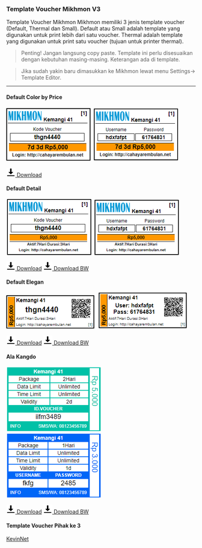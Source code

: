 ### Template Voucher Mikhmon V3

Template Voucher Mikhmon
Mikhmon memiliki 3 jenis template voucher (Default, Thermal dan Small).
Default atau Small adalah template yang digunakan untuk print lebih dari satu voucher.
Thermal adalah template yang digunakan untuk print satu voucher (tujuan untuk printer thermal).


>Penting! Jangan langsung copy paste. Template ini perlu disesuaikan dengan kebutuhan masing-masing. Keterangan ada di template.

>Jika sudah yakin baru dimasukkan ke Mikhmon lewat menu Settings-> Template Editor.

----

#### Default Color by Price

![](./img/voucher/cbp.png) ![](./img/voucher/cbpup.png)

[![](./assets/img/download.png) Download](https://raw.githubusercontent.com/laksa19/laksa19.github.io/master/download/voucher/vdefaultcolorbyprice.txt)

#### Default Detail

![](./img/voucher/detail.png) ![](./img/voucher/detailup.png)

[![](./assets/img/download.png) Download](https://raw.githubusercontent.com/laksa19/laksa19.github.io/master/download/voucher/vdefaultdetail.txt) [![](./assets/img/download.png) Download BW](https://raw.githubusercontent.com/laksa19/laksa19.github.io/master/download/voucher/vdefaultdetailbw.txt)

<div>
	<script async src="//pagead2.googlesyndication.com/pagead/js/adsbygoogle.js"></script>
	<!-- ads3 -->
	<ins class="adsbygoogle" style="display:block" data-ad-client="ca-pub-1716315177239884" data-ad-slot="4095402072"
	 data-ad-format="auto" data-full-width-responsive="true"></ins>
	<script>
		(adsbygoogle = window.adsbygoogle || []).push({});
	</script>
</div>

#### Default Elegan

![](./img/voucher/eleganqr.png) ![](./img/voucher/eleganupqr.png)

[![](./assets/img/download.png) Download](https://raw.githubusercontent.com/laksa19/laksa19.github.io/master/download/voucher/elegan.txt) [![](./assets/img/download.png) Download BW](https://raw.githubusercontent.com/laksa19/laksa19.github.io/master/download/voucher/eleganbw.txt)

#### Ala Kangdo

![](./img/voucher/alaKangdoVC.png) ![](./img/voucher/alaKangdoUP.png)

[![](./assets/img/download.png) Download](https://raw.githubusercontent.com/laksa19/laksa19.github.io/master/download/voucher/alaKangdo.txt) [![](./assets/img/download.png) Download BW](https://raw.githubusercontent.com/laksa19/laksa19.github.io/master/download/voucher/alaKangdoBW.txt)

#### Template Voucher Pihak ke 3

[KevinNet](https://isbernendi.github.io/voucher.html)
